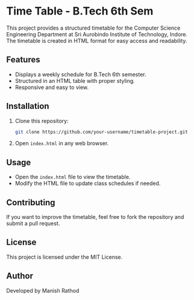 # Time Table - B.Tech 6th Sem

This project provides a structured timetable for the Computer Science Engineering Department at Sri Aurobindo Institute of Technology, Indore. The timetable is created in HTML format for easy access and readability.

## Features
- Displays a weekly schedule for B.Tech 6th semester.
- Structured in an HTML table with proper styling.
- Responsive and easy to view.

## Installation
1. Clone this repository:
   ```bash
   git clone https://github.com/your-username/timetable-project.git
   ```
2. Open `index.html` in any web browser.

## Usage
- Open the `index.html` file to view the timetable.
- Modify the HTML file to update class schedules if needed.

## Contributing
If you want to improve the timetable, feel free to fork the repository and submit a pull request.

## License
This project is licensed under the MIT License.

## Author
Developed by Manish Rathod

